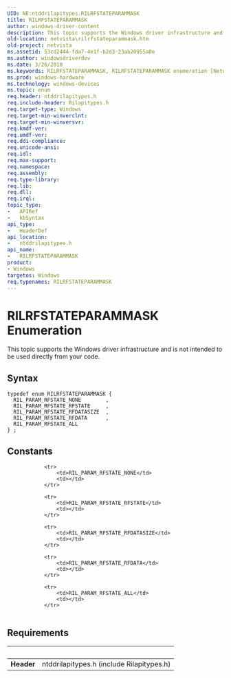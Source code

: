 ```yaml
---
UID: NE:ntddrilapitypes.RILRFSTATEPARAMMASK
title: RILRFSTATEPARAMMASK
author: windows-driver-content
description: This topic supports the Windows driver infrastructure and is not intended to be used directly from your code.
old-location: netvista\rilrfstateparammask.htm
old-project: netvista
ms.assetid: 53cd2444-fda7-4e1f-b2d3-23ab20955a0e
ms.author: windowsdriverdev
ms.date: 3/26/2018
ms.keywords: RILRFSTATEPARAMMASK, RILRFSTATEPARAMMASK enumeration [Network Drivers Starting with Windows Vista], RIL_PARAM_RFSTATE_ALL, RIL_PARAM_RFSTATE_RFDATA, RIL_PARAM_RFSTATE_RFDATASIZE, RIL_PARAM_RFSTATE_RFSTATE, netvista.rilrfstateparammask, ntddrilapitypes/RILRFSTATEPARAMMASK, ntddrilapitypes/RIL_PARAM_RFSTATE_ALL, ntddrilapitypes/RIL_PARAM_RFSTATE_RFDATA, ntddrilapitypes/RIL_PARAM_RFSTATE_RFDATASIZE, ntddrilapitypes/RIL_PARAM_RFSTATE_RFSTATE
ms.prod: windows-hardware
ms.technology: windows-devices
ms.topic: enum
req.header: ntddrilapitypes.h
req.include-header: Rilapitypes.h
req.target-type: Windows
req.target-min-winverclnt: 
req.target-min-winversvr: 
req.kmdf-ver: 
req.umdf-ver: 
req.ddi-compliance: 
req.unicode-ansi: 
req.idl: 
req.max-support: 
req.namespace: 
req.assembly: 
req.type-library: 
req.lib: 
req.dll: 
req.irql: 
topic_type:
-	APIRef
-	kbSyntax
api_type:
-	HeaderDef
api_location:
-	ntddrilapitypes.h
api_name:
-	RILRFSTATEPARAMMASK
product:
- Windows
targetos: Windows
req.typenames: RILRFSTATEPARAMMASK
---
```


# RILRFSTATEPARAMMASK Enumeration
This topic supports the Windows driver infrastructure and is not intended to be used directly from your code.

## Syntax
```
typedef enum RILRFSTATEPARAMMASK {
  RIL_PARAM_RFSTATE_NONE        ,
  RIL_PARAM_RFSTATE_RFSTATE     ,
  RIL_PARAM_RFSTATE_RFDATASIZE  ,
  RIL_PARAM_RFSTATE_RFDATA      ,
  RIL_PARAM_RFSTATE_ALL
} ;
```

## Constants

<table>
            
                <tr>
                    <td>RIL_PARAM_RFSTATE_NONE</td>
                    <td></td>
                </tr>
            
                <tr>
                    <td>RIL_PARAM_RFSTATE_RFSTATE</td>
                    <td></td>
                </tr>
            
                <tr>
                    <td>RIL_PARAM_RFSTATE_RFDATASIZE</td>
                    <td></td>
                </tr>
            
                <tr>
                    <td>RIL_PARAM_RFSTATE_RFDATA</td>
                    <td></td>
                </tr>
            
                <tr>
                    <td>RIL_PARAM_RFSTATE_ALL</td>
                    <td></td>
                </tr>
</table>


## Requirements
| &nbsp; | &nbsp; |
| ---- |:---- |
| **Header** | ntddrilapitypes.h (include Rilapitypes.h) |